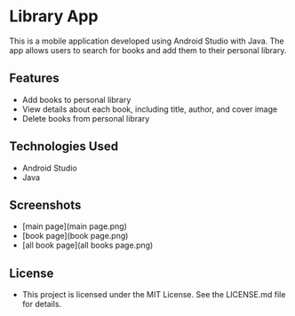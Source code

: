 
# Library App
This is a mobile application developed using Android Studio with Java. The app allows users to search for books and add them to their personal library.

## Features
- Add books to personal library
- View details about each book, including title, author, and cover image
- Delete books from personal library
## Technologies Used
- Android Studio
- Java
## Screenshots
- [main page](main page.png)
- [book page](book page.png)
- [all book page](all books page.png)
## License
- This project is licensed under the MIT License. See the LICENSE.md file for details.


